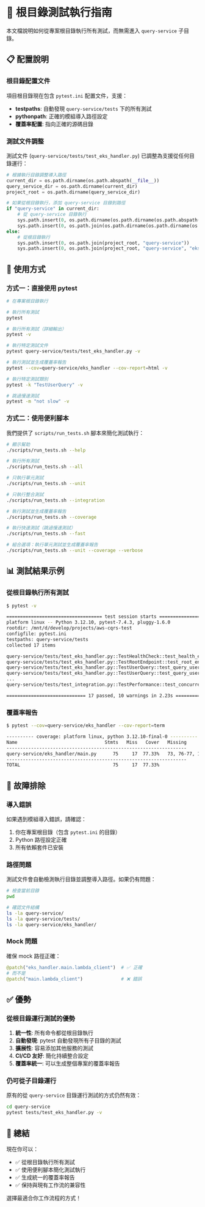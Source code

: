 # 🧪 根目錄測試執行指南

本文檔說明如何從專案根目錄執行所有測試，而無需進入 `query-service` 子目錄。

## 📋 配置說明

### 根目錄配置文件

項目根目錄現在包含 `pytest.ini` 配置文件，支援：

- **testpaths**: 自動發現 `query-service/tests` 下的所有測試
- **pythonpath**: 正確的模組導入路徑設定
- **覆蓋率配置**: 指向正確的源碼目錄

### 測試文件調整

測試文件 (`query-service/tests/test_eks_handler.py`) 已調整為支援從任何目錄運行：

```python
# 根據執行目錄調整導入路徑
current_dir = os.path.dirname(os.path.abspath(__file__))
query_service_dir = os.path.dirname(current_dir)
project_root = os.path.dirname(query_service_dir)

# 如果從根目錄執行，添加 query-service 目錄到路徑
if "query-service" in current_dir:
    # 從 query-service 目錄執行
    sys.path.insert(0, os.path.dirname(os.path.dirname(os.path.abspath(__file__))))
    sys.path.insert(0, os.path.join(os.path.dirname(os.path.dirname(os.path.abspath(__file__))), "eks_handler"))
else:
    # 從根目錄執行
    sys.path.insert(0, os.path.join(project_root, "query-service"))
    sys.path.insert(0, os.path.join(project_root, "query-service", "eks_handler"))
```

## 🚀 使用方式

### 方式一：直接使用 pytest

```bash
# 在專案根目錄執行

# 執行所有測試
pytest

# 執行所有測試（詳細輸出）
pytest -v

# 執行特定測試文件
pytest query-service/tests/test_eks_handler.py -v

# 執行測試並生成覆蓋率報告
pytest --cov=query-service/eks_handler --cov-report=html -v

# 執行特定測試類別
pytest -k "TestUserQuery" -v

# 跳過慢速測試
pytest -m "not slow" -v
```

### 方式二：使用便利腳本

我們提供了 `scripts/run_tests.sh` 腳本來簡化測試執行：

```bash
# 顯示幫助
./scripts/run_tests.sh --help

# 執行所有測試
./scripts/run_tests.sh --all

# 只執行單元測試
./scripts/run_tests.sh --unit

# 只執行整合測試
./scripts/run_tests.sh --integration

# 執行測試並生成覆蓋率報告
./scripts/run_tests.sh --coverage

# 執行快速測試（跳過慢速測試）
./scripts/run_tests.sh --fast

# 組合選項：執行單元測試並生成覆蓋率報告
./scripts/run_tests.sh --unit --coverage --verbose
```

## 📊 測試結果示例

### 從根目錄執行所有測試

```bash
$ pytest -v

=================================== test session starts ===================================
platform linux -- Python 3.12.10, pytest-7.4.3, pluggy-1.6.0
rootdir: /mnt/d/develop/projects/aws-cqrs-test
configfile: pytest.ini
testpaths: query-service/tests
collected 17 items

query-service/tests/test_eks_handler.py::TestHealthCheck::test_health_endpoint PASSED [  5%]
query-service/tests/test_eks_handler.py::TestRootEndpoint::test_root_endpoint PASSED [ 11%]
query-service/tests/test_eks_handler.py::TestUserQuery::test_query_user_success PASSED [ 17%]
query-service/tests/test_eks_handler.py::TestUserQuery::test_query_user_lambda_error PASSED [ 23%]
...
query-service/tests/test_integration.py::TestPerformance::test_concurrent_requests PASSED [100%]

============================= 17 passed, 10 warnings in 2.23s ===============================
```

### 覆蓋率報告

```bash
$ pytest --cov=query-service/eks_handler --cov-report=term

---------- coverage: platform linux, python 3.12.10-final-0 ----------
Name                                Stmts   Miss   Cover   Missing
------------------------------------------------------------------
query-service/eks_handler/main.py      75     17  77.33%   73, 76-77, 108-115, 143-150
------------------------------------------------------------------
TOTAL                                  75     17  77.33%
```

## 🔧 故障排除

### 導入錯誤

如果遇到模組導入錯誤，請確認：

1. 你在專案根目錄（包含 `pytest.ini` 的目錄）
2. Python 路徑設定正確
3. 所有依賴套件已安裝

### 路徑問題

測試文件會自動檢測執行目錄並調整導入路徑。如果仍有問題：

```bash
# 檢查當前目錄
pwd

# 確認文件結構
ls -la query-service/
ls -la query-service/tests/
ls -la query-service/eks_handler/
```

### Mock 問題

確保 mock 路徑正確：

```python
@patch("eks_handler.main.lambda_client")  # ✅ 正確
# 而不是
@patch("main.lambda_client")              # ❌ 錯誤
```

## ✅ 優勢

### 從根目錄運行測試的優勢

1. **統一性**: 所有命令都從根目錄執行
2. **自動發現**: pytest 自動發現所有子目錄的測試
3. **擴展性**: 容易添加其他服務的測試
4. **CI/CD 友好**: 簡化持續整合設定
5. **覆蓋率統一**: 可以生成整個專案的覆蓋率報告

### 仍可從子目錄運行

原有的從 `query-service` 目錄運行測試的方式仍然有效：

```bash
cd query-service
pytest tests/test_eks_handler.py -v
```

## 📝 總結

現在你可以：

- ✅ 從根目錄執行所有測試
- ✅ 使用便利腳本簡化測試執行
- ✅ 生成統一的覆蓋率報告
- ✅ 保持與現有工作流的兼容性

選擇最適合你工作流程的方式！
